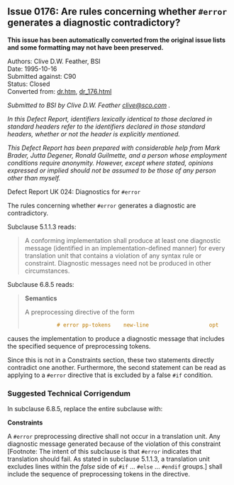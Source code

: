 ## Issue 0176: Are rules concerning whether `#error` generates a diagnostic contradictory?

**This issue has been automatically converted from the original issue lists and some formatting may not have been preserved.**

Authors: Clive D.W. Feather, BSI  
Date: 1995-10-16  
Submitted against: C90  
Status: Closed  
Converted from: [dr.htm](https://www.open-std.org/jtc1/sc22/wg14/www/docs/dr.htm), [dr_176.html](https://www.open-std.org/jtc1/sc22/wg14/www/docs/dr_176.html)

*Submitted to BSI by Clive D.W. Feather clive@sco.com .*

*In this Defect Report, identifiers lexically identical to those declared in
standard headers refer to the identifiers declared in those standard headers,
whether or not the header is explicitly mentioned.*

*This Defect Report has been prepared with considerable help from Mark Brader,
Jutta Degener, Ronald Guilmette, and a person whose employment conditions
require anonymity. However, except where stated, opinions expressed or implied
should not be assumed to be those of any person other than myself.*

Defect Report UK 024: Diagnostics for `#error`

The rules concerning whether `#error` generates a diagnostic are contradictory.

Subclause 5.1.1.3 reads:

> A conforming implementation shall produce at least one diagnostic message
> (identified in an implementation-defined manner) for every translation unit that
> contains a violation of any syntax rule or constraint. Diagnostic messages need
> not be produced in other circumstances.

Subclause 6.8.5 reads:

> **Semantics**
>
> A preprocessing directive of the form
>
> ```c
>           # error pp-tokens    new-line                   opt
> ```

causes the implementation to produce a diagnostic message that includes the
specified sequence of preprocessing tokens.

Since this is not in a Constraints section, these two statements directly
contradict one another. Furthermore, the second statement can be read as
applying to a `#error` directive that is excluded by a false `#if` condition.

### Suggested Technical Corrigendum

In subclause 6.8.5, replace the entire subclause with:

**Constraints**

A `#error` preprocessing directive shall not occur in a translation unit. Any
diagnostic message generated because of the violation of this constraint
\[Footnote: The intent of this subclause is that `#error` indicates that
translation should fail. As stated in subclause 5.1.1.3, a translation unit
excludes lines within the *false* side of `#if` ... `#else` ... `#endif`
groups.\] shall include the sequence of preprocessing tokens in the directive.
